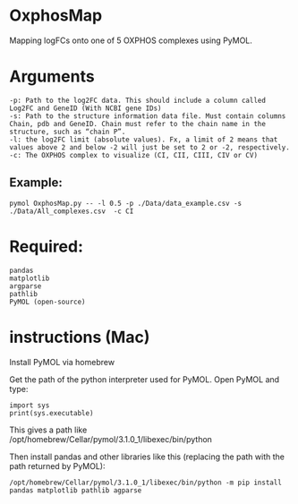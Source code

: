 # OxphosMap
Mapping logFCs onto one of 5 OXPHOS complexes using PyMOL. 

# Arguments

    -p: Path to the log2FC data. This should include a column called Log2FC and GeneID (With NCBI gene IDs)
    -s: Path to the structure information data file. Must contain columns Chain, pdb and GeneID. Chain must refer to the chain name in the structure, such as “chain P”.
    -l: the log2FC limit (absolute values). Fx, a limit of 2 means that values above 2 and below -2 will just be set to 2 or -2, respectively. 
    -c: The OXPHOS complex to visualize (CI, CII, CIII, CIV or CV)

## Example: 

    pymol OxphosMap.py -- -l 0.5 -p ./Data/data_example.csv -s ./Data/All_complexes.csv  -c CI

# Required:

    pandas
    matplotlib
    argparse
    pathlib
    PyMOL (open-source)

# instructions (Mac)

Install PyMOL via homebrew

Get the path of the python interpreter used for PyMOL. Open PyMOL and type:

    import sys
    print(sys.executable)

This gives a path like /opt/homebrew/Cellar/pymol/3.1.0_1/libexec/bin/python

Then install pandas and other libraries like this (replacing the path with the path returned by PyMOL): 

    /opt/homebrew/Cellar/pymol/3.1.0_1/libexec/bin/python -m pip install pandas matplotlib pathlib agparse 
